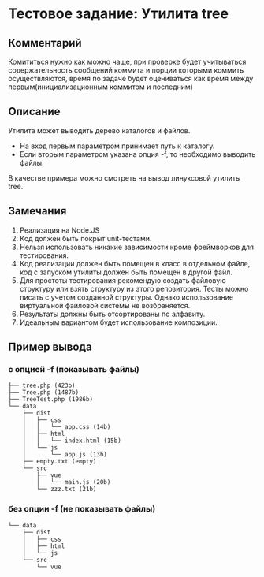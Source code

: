 # Тестовое задание: Утилита tree

## Комментарий

Комититься нужно как можно чаще, при проверке будет учитываться содержательность сообщений коммита и порции которыми коммиты осуществляются,
время по задаче будет оцениваться как время между первым(инициализационным коммитом и последним)

## Описание
Утилита может выводить дерево каталогов и файлов.

- На вход первым параметром принимает путь к каталогу.
- Если вторым параметром указана опция -f, то необходимо выводить файлы.

В качестве примера можно смотреть на вывод линуксовой утилиты tree.

## Замечания
1. Реализация на Node.JS
1. Код должен быть покрыт unit-тестами.
1. Нельзя использовать никакие зависимости кроме фреймворков для тестирования.
1. Код реализации должен быть помещен в класс в отдельном файле, код с запуском утилиты должен быть помещен в другой файл.
1. Для простоты тестирования рекомендую создать файловую структуру или взять структуру из этого репозитория. Тесты можно писать с учетом созданной структуры. Однако использование виртуальной файловой системы не возбраняется.
1. Результаты должны быть отсортированы по алфавиту.
1. Идеальным вариантом будет использование композиции.

## Пример вывода

### с опцией -f (показывать файлы)
```
├── tree.php (423b)
├── Tree.php (1487b)
├── TreeTest.php (1986b)
└── data
    ├── dist
    │   ├── css
    │   │   └── app.css (14b)
    │   ├── html
    │   │   └── index.html (15b)
    │   └── js
    │       └── app.js (13b)
    ├── empty.txt (empty)
    └── src
        ├── vue
        │   └── main.js (20b)
        └── zzz.txt (21b)
```

### без опции -f (не показывать файлы)
```
└── data
    ├── dist
    │   ├── css
    │   ├── html
    │   └── js
    └── src
        └── vue
```

